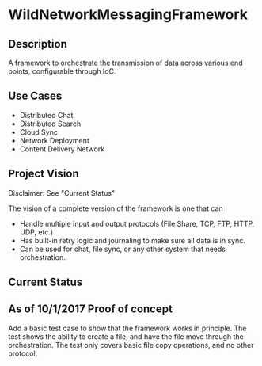 # WildNetworkMessagingFramework


## Description
A framework to orchestrate the transmission of data across various end points, configurable through IoC.

## Use Cases
* Distributed Chat
* Distributed Search
* Cloud Sync
* Network Deployment
* Content Delivery Network


## Project Vision

Disclaimer: See "Current Status"

The vision of a complete version of the framework is one that can 

* Handle multiple input and output protocols (File Share, TCP, FTP, HTTP, UDP, etc.)
* Has built-in retry logic and journaling to make sure all data is in sync.
* Can be used for chat, file sync, or any other system that needs orchestration.

## Current Status

## As of 10/1/2017 Proof of concept
Add a basic test case to show that the framework works in principle. The test
shows the ability to create a file, and have the file move through the orchestration.
The test only covers basic file copy operations, and no other protocol.
